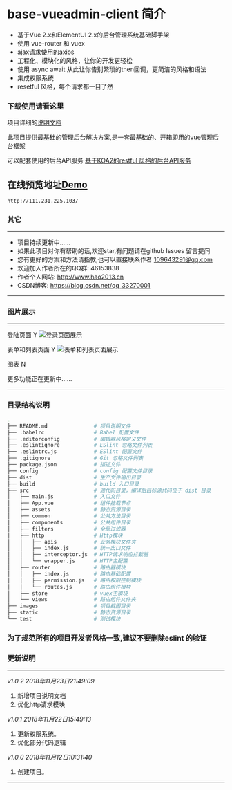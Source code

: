 # base-vueadmin-client 简介

- 基于Vue 2.x和ElementUI 2.x的后台管理系统基础脚手架
- 使用 vue-router 和 vuex
- ajax请求使用的axios
- 工程化、模块化的风格，让你的开发更轻松
- 使用 async await 从此让你告别繁琐的then回调，更简洁的风格和语法
- 集成权限系统
- resetful 风格，每个请求都一目了然

### 下载使用请看这里

项目详细的[说明文档](https://github.com/langyuxiansheng/base-vueadmin-client/tree/master/%E8%AF%B4%E6%98%8E%E6%96%87%E6%A1%A3)

此项目提供最基础的管理后台解决方案,是一套最基础的、开箱即用的vue管理后台框架

可以配套使用的后台API服务 [基于KOA2的restful 风格的后台API服务](https://github.com/langyuxiansheng/base-restfulapi-server)

在线预览地址[Demo](http://111.231.225.103/apis/)
------------
```
http://111.231.225.103/
```

### 其它
---

- 项目持续更新中......
- 如果此项目对你有帮助的话,欢迎star,有问题请在github Issues 留言提问
- 您有更好的方案和方法请指教,也可以直接联系作者 109643291@qq.com
- 欢迎加入作者所在的QQ群: 46153838
- 作者个人网站: http://www.hao2013.cn
- CSDN博客: https://blog.csdn.net/qq_33270001

---


### 图片展示
---
登陆页面 Y
![登录页面展示](https://github.com/langyuxiansheng/base-vueadmin-client/blob/master/images/login.png)

表单和列表页面 Y
![表单和列表页面展示](https://github.com/langyuxiansheng/base-vueadmin-client/blob/master/images/manage.png)

图表 N

更多功能正在更新中......

---
### 目录结构说明


```bash
.
├── README.md				# 项目说明文件
├── .babelrc                # Babel 配置文件
├── .editorconfig           # 编辑器风格定义文件
├── .eslintignore           # ESlint 忽略文件列表
├── .eslintrc.js            # ESlint 配置文件
├── .gitignore              # Git 忽略文件列表
├── package.json            # 描述文件
├── config                  # config 配置文件目录
├── dist                    # 生产文件输出目录
├── build                   # build 入口目录
├── src                     # 源代码目录，编译后目标源代码位于 dist 目录
│   ├── main.js             # 入口文件
│   ├── App.vue             # 组件挂载节点
│   ├── assets              # 静态资源目录
│   ├── common              # 公共方法目录
│   ├── components          # 公共组件目录
│   ├── filters             # 全局过滤器
│   ├── http                # Http模块
│   │   ├── apis            # 业务模块文件夹
│   │   ├── index.js        # 统一出口文件
│   │   ├── interceptor.js  # HTTP请求响应拦截器
│   │   └── wrapper.js      # HTTP主配置
│   ├── router              # 路由器模块
│   │   ├── index.js        # 路由基础配置
│   │   ├── permission.js   # 路由权限控制模块
│   │   └── routes.js       # 路由组件模块
│   ├── store               # vuex主模块
│   └── views               # 路由组件文件夹
├── images                  # 项目截图目录
├── static                  # 静态资源目录
└── test                    # 测试模块
```

### 为了规范所有的项目开发者风格一致,建议不要删除eslint 的验证

### 更新说明
---

*v1.0.2 2018年11月23日21:49:09*

1. 新增项目说明文档
2. 优化http请求模块

*v1.0.1 2018年11月22日15:49:13*

1.	更新权限系统。
2.  优化部分代码逻辑

*v1.0.0 2018年11月12日10:31:40*

1.	创建项目。

---

